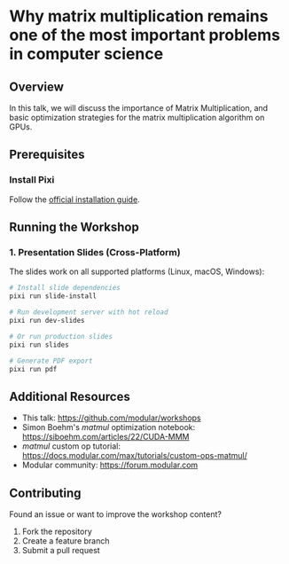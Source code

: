 # Why matrix multiplication remains one of the most important problems in computer science

## Overview

In this talk, we will discuss the importance of Matrix Multiplication, and basic optimization strategies for the matrix multiplication algorithm on GPUs.

## Prerequisites

### Install Pixi

Follow the [official installation guide](https://pixi.sh/latest/installation/).

## Running the Workshop

### 1. Presentation Slides (Cross-Platform)

The slides work on all supported platforms (Linux, macOS, Windows):

```bash
# Install slide dependencies
pixi run slide-install

# Run development server with hot reload
pixi run dev-slides

# Or run production slides
pixi run slides

# Generate PDF export
pixi run pdf
```

## Additional Resources

- This talk: https://github.com/modular/workshops
- Simon Boehm's *matmul* optimization notebook: https://siboehm.com/articles/22/CUDA-MMM
- *matmul* custom op tutorial: https://docs.modular.com/max/tutorials/custom-ops-matmul/
- Modular community: https://forum.modular.com

## Contributing

Found an issue or want to improve the workshop content?
1. Fork the repository
2. Create a feature branch
3. Submit a pull request


